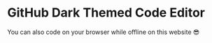 # GitHub Dark Themed Code Editor

You can also code on your browser while offline on this website 😎

